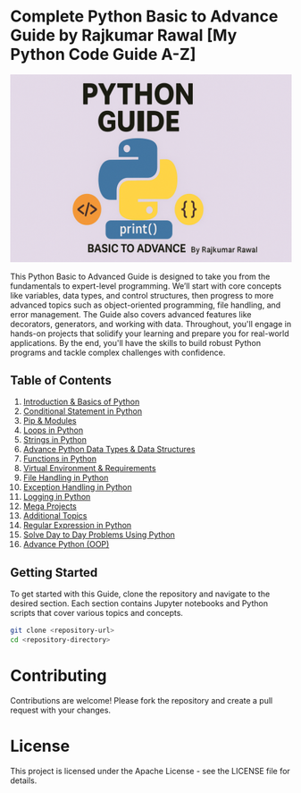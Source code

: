 # Complete Python Basic to Advance Guide by Rajkumar Rawal [My Python Code Guide A-Z]

![Python Guide Basic to Advance](./assets/Python_Guide_Basic_Advance.png)

This Python Basic to Advanced Guide is designed to take you from the fundamentals to expert-level programming. We’ll start with core concepts like variables, data types, and control structures, then progress to more advanced topics such as object-oriented programming, file handling, and error management. The Guide also covers advanced features like decorators, generators, and working with data. Throughout, you'll engage in hands-on projects that solidify your learning and prepare you for real-world applications. By the end, you'll have the skills to build robust Python programs and tackle complex challenges with confidence.

## Table of Contents

1. [Introduction & Basics of Python](1%29%20Introduciton%20%26%20Basics%20of%20Python/)
2. [Conditional Statement in Python](2%29%20Conditional%20Statement%20in%20Python/)
3. [Pip & Modules](3%29%20Pip%20%26%20Modules/)
4. [Loops in Python](4%29%20Loops%20in%20Python/)
5. [Strings in Python](5%29%20Strings%20in%20Python%20/)
6. [Advance Python Data Types & Data Structures](6%29%20Advance%20Python%20Data%20Types%20%26%20Data%20Structures%20%3A%20/)
7. [Functions in Python](7%29%20Functions%20in%20Python/)
8. [Virtual Environment & Requirements](8%29%20Virtual%20Environment%20%26%20requirements/)
9. [File Handling in Python](9%29%20File%20Handling%20in%20Python/)
10. [Exception Handling in Python](10%29%20Exception%20Handling%20in%20Python/)
11. [Logging in Python](11%29%20Logging%20in%20Python/)
12. [Mega Projects](12%29%20Mega%20Projects/)
13. [Additional Topics](13%29%20Additional%20Topics/)
14. [Regular Expression in Python](14%29%20Regular%20Expression%20in%20Python/)
15. [Solve Day to Day Problems Using Python](15%29%20Solve%20day%20to%20day%20problems%20using%20python/)
16. [Advance Python (OOP)](16%29%20Advance%20Python%20%28OOP%29/)

## Getting Started

To get started with this  Guide, clone the repository and navigate to the desired section. Each section contains Jupyter notebooks and Python scripts that cover various topics and concepts.

```sh
git clone <repository-url>
cd <repository-directory>
```

# Contributing
Contributions are welcome! Please fork the repository and create a pull request with your changes.

# License
This project is licensed under the Apache License - see the LICENSE file for details.




